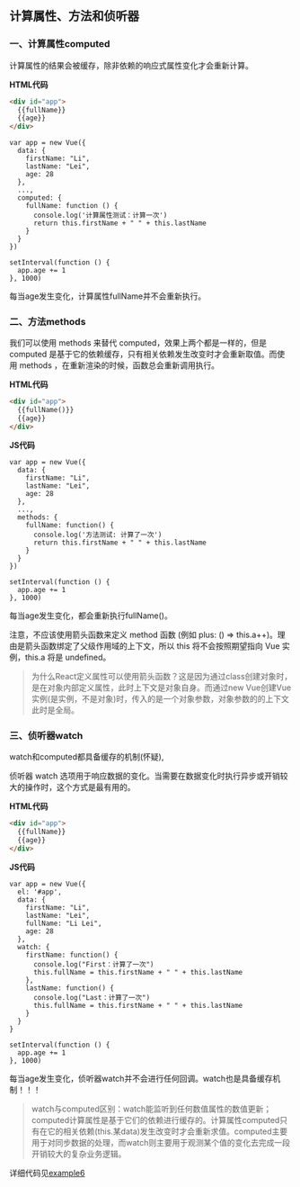 
## 计算属性、方法和侦听器

### 一、计算属性computed

计算属性的结果会被缓存，除非依赖的响应式属性变化才会重新计算。

**HTML代码**

```HTML
<div id="app">
  {{fullName}}
  {{age}}
</div>
```

```JS
var app = new Vue({
  data: {
    firstName: "Li",
    lastName: "Lei",
    age: 28
  },
  ...,
  computed: {
    fullName: function () {
      console.log('计算属性测试：计算一次')
      return this.firstName + " " + this.lastName
    }
  }
})

setInterval(function () { 
  app.age += 1
}, 1000)
```

每当age发生变化，计算属性fullName并不会重新执行。

### 二、方法methods

我们可以使用 methods 来替代 computed，效果上两个都是一样的，但是 computed 是基于它的依赖缓存，只有相关依赖发生改变时才会重新取值。而使用 methods ，在重新渲染的时候，函数总会重新调用执行。

**HTML代码**

```HTML
<div id="app">
  {{fullName()}}
  {{age}}
</div>
```

**JS代码**

```JS
var app = new Vue({
  data: {
    firstName: "Li",
    lastName: "Lei",
    age: 28
  },
  ...,
  methods: {
    fullName: function() {
      console.log('方法测试: 计算了一次')
      return this.firstName + " " + this.lastName
    }
  }
})

setInterval(function () { 
  app.age += 1
}, 1000)
```

每当age发生变化，都会重新执行fullName()。

注意，不应该使用箭头函数来定义 method 函数 (例如 plus: () => this.a++)。理由是箭头函数绑定了父级作用域的上下文，所以 this 将不会按照期望指向 Vue 实例，this.a 将是 undefined。

> 为什么React定义属性可以使用箭头函数？这是因为通过class创建对象时，是在对象内部定义属性，此时上下文是对象自身。而通过new Vue创建Vue实例(是实例，不是对象)时，传入的是一个对象参数，对象参数的的上下文此时是全局。

### 三、侦听器watch

watch和computed都具备缓存的机制(怀疑),

侦听器 watch 选项用于响应数据的变化。当需要在数据变化时执行异步或开销较大的操作时，这个方式是最有用的。

**HTML代码**

```HTML
<div id="app">
  {{fullName}}
  {{age}}
</div>
```

**JS代码**

```JS
var app = new Vue({                  
  el: '#app',
  data: {
    firstName: "Li",
    lastName: "Lei",
    fullName: "Li Lei",
    age: 28
  },
  watch: {
    firstName: function() {
      console.log("First：计算了一次")
      this.fullName = this.firstName + " " + this.lastName
    },
    lastName: function() {
      console.log("Last：计算了一次")
      this.fullName = this.firstName + " " + this.lastName
    }
  }
}

setInterval(function () { 
  app.age += 1
}, 1000)
```

每当age发生变化，侦听器watch并不会进行任何回调。watch也是具备缓存机制！！！

> watch与computed区别：watch能监听到任何数值属性的数值更新；computed计算属性是基于它们的依赖进行缓存的。计算属性computed只有在它的相关依赖(this.某data)发生改变时才会重新求值。computed主要用于对同步数据的处理，而watch则主要用于观测某个值的变化去完成一段开销较大的复杂业务逻辑。

详细代码见[example6](https://github.com/Bian2017/TravelWebsite/blob/master/docs/example6/index.html)